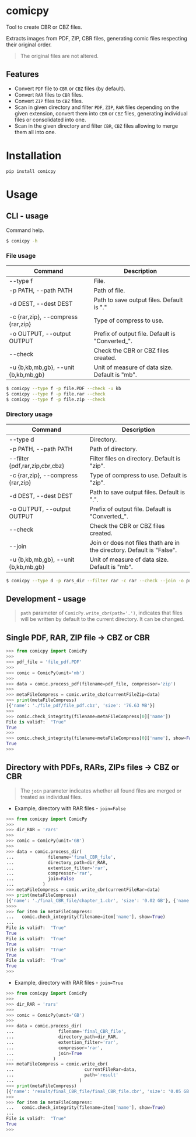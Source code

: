 # comicpy

Tool to create CBR or CBZ files.

Extracts images from PDF, ZIP, CBR files, generating comic files respecting their original order.


> The original files are not altered.

## Features

* Convert `PDF` file to `CBR` or `CBZ` files (by default).
* Convert `RAR` files to `CBR` files.
* Convert `ZIP` files to `CBZ` files.
* Scan in given directory and filter `PDF`, `ZIP`, `RAR` files depending on the given extension, convert them into `CBR` or `CBZ` files, generating individual files or consolidated into one.
* Scan in the given directory and filter `CBR`, `CBZ` files allowing to merge them all into one.


# Installation

```
pip install comicpy
```


# Usage



## CLI - usage

Command help.

```bash
$ comicpy -h
```

### File usage

| Command | Description |
|-|-|
| --type f | File. |
| -p PATH, --path PATH | Path of file. |
| -d DEST, --dest DEST | Path to save output files. Default is "." |
| -c {rar,zip}, --compress {rar,zip} | Type of compress to use. |
| -o OUTPUT, --output OUTPUT | Prefix of output file. Default is "Converted_". |
| --check | Check the CBR or CBZ files created. |
| -u {b,kb,mb,gb}, --unit {b,kb,mb,gb} | Unit of measure of data size. Default is "mb". |

```bash
$ comicpy --type f -p file.PDF --check -u kb
$ comicpy --type f -p file.rar --check
$ comicpy --type f -p file.zip --check
```

### Directory usage

| Command | Description |
|-|-|
| --type d | Directory. |
| -p PATH, --path PATH | Path of directory. |
| --filter {pdf,rar,zip,cbr,cbz} | Filter files on directory. Default is "zip". |
| -c {rar,zip}, --compress {rar,zip} | Type of compress to use. Default is "zip".|
| -d DEST, --dest DEST | Path to save output files. Default is ".".
| -o OUTPUT, --output OUTPUT | Prefix of output file. Default is "Converted_". |
| --check | Check the CBR or CBZ files created. |
| --join | Join or does not files thath are in the directory. Default is "False". |
| -u {b,kb,mb,gb}, --unit {b,kb,mb,gb} | Unit of measure of data size. Default is "mb". |


```bash
$ comicpy --type d -p rars_dir --filter rar -c rar --check --join -o prefix_final_
```



## Development - usage

> `path` parameter of `ComicPy.write_cbr(path='.')`, indicates that files will be written by default to the current directory. It can be changed.

## Single PDF, RAR, ZIP file -> CBZ or CBR

```python
>>> from comicpy import ComicPy
>>>
>>> pdf_file = 'file_pdf.PDF'
>>>
>>> comic = ComicPy(unit='mb')
>>>
>>> data = comic.process_pdf(filename=pdf_file, compressor='zip')
>>>
>>> metaFileCompress = comic.write_cbz(currentFileZip=data)
>>> print(metaFileCompress)
[{'name': './file_pdf/file_pdf.cbz', 'size': '76.63 MB'}]
>>>
>>> comic.check_integrity(filename=metaFileCompress[0]['name'])
File is valid?:  "True"
True
>>>
>>> comic.check_integrity(filename=metaFileCompress[0]['name'], show=False)
True
>>>
```

## Directory with PDFs, RARs, ZIPs files -> CBZ or CBR

> The `join` parameter indicates whether all found files are merged or treated as individual files.


* Example, directory with RAR files - `join=False`


```python
>>> from comicpy import ComicPy
>>>
>>> dir_RAR = 'rars'
>>>
>>> comic = ComicPy(unit='GB')
>>>
>>> data = comic.process_dir(
...             filename='final_CBR_file',
...             directory_path=dir_RAR,
...             extention_filter='rar',
...             compressor='rar',
...             join=False
...           )
>>> metaFileCompress = comic.write_cbr(currentFileRar=data)
>>> print(metaFileCompress)
[{'name': './final_CBR_file/chapter_1.cbr', 'size': '0.02 GB'}, {'name': './final_CBR_file/chapter_2.cbr', 'size': '0.01 GB'}, {'name': './final_CBR_file/chapter_3.cbr', 'size': '0.01 GB'}, {'name': './final_CBR_file/chapter_4.cbr', 'size': '0.01 GB'}]
>>>>
>>> for item in metaFileCompress:
...   comic.check_integrity(filename=item['name'], show=True)
...
File is valid?:  "True"
True
File is valid?:  "True"
True
File is valid?:  "True"
True
File is valid?:  "True"
True
>>>
```


* Example, directory with RAR files - `join=True`

```python
>>> from comicpy import ComicPy
>>>
>>> dir_RAR = 'rars'
>>>
>>> comic = ComicPy(unit='GB')
>>>
>>> data = comic.process_dir(
...                 filename='final_CBR_file',
...                 directory_path=dir_RAR,
...                 extention_filter='rar',
...                 compressor='rar',
...                 join=True
...               )
>>> metaFileCompress = comic.write_cbr(
...                           currentFileRar=data,
...                           path='result'
...                         )
>>> print(metaFileCompress)
[{'name': 'result/final_CBR_file/final_CBR_file.cbr', 'size': '0.05 GB'}]
>>>
>>> for item in metaFileCompress:
...   comic.check_integrity(filename=item['name'], show=True)
...
File is valid?:  "True"
True
>>>
```

